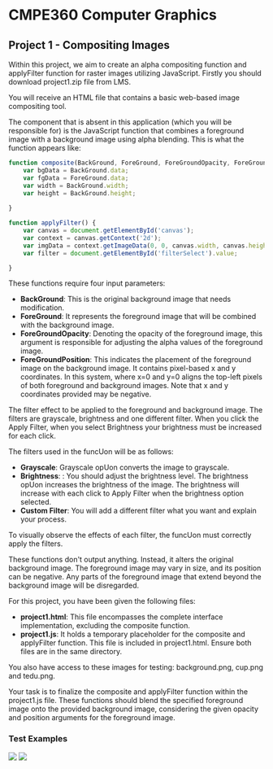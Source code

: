 # CMPE360 Computer Graphics

## Project 1 - Compositing Images

Within this project, we aim to create an alpha compositing function
and applyFilter function
for raster images utilizing JavaScript. Firstly
you should download project1.zip file from LMS.

You will receive an HTML file that contains a basic web-based image compositing tool.

The component that is absent in this application (which you will be responsible
for) is the JavaScript function that combines a foreground image with a
background image using alpha blending. This is what the function appears like:

``` javascript
function composite(BackGround, ForeGround, ForeGroundOpacity, ForeGroundPosition) {
    var bgData = BackGround.data;
    var fgData = ForeGround.data;
    var width = BackGround.width;
    var height = BackGround.height;
  
}

function applyFilter() {
    var canvas = document.getElementById('canvas');
    var context = canvas.getContext('2d');
    var imgData = context.getImageData(0, 0, canvas.width, canvas.height);
    var filter = document.getElementById('filterSelect').value;

}
```

These functions require four input parameters:

- **BackGround**: This is the original background image that needs
modification.
- **ForeGround**: It represents the foreground image that will be
  combined with the background image.
- **ForeGroundOpacity**: Denoting the opacity of the foreground image,
  this argument is responsible for adjusting the alpha values of the
  foreground image.
- **ForeGroundPosition**: This indicates the placement of the foreground
  image on the background image. It contains pixel-based x and y
  coordinates. In this system, where x=0 and y=0 aligns the top-left pixels of
  both foreground and background images. Note that x and y coordinates
  provided may be negative.


The filter effect to be applied to the foreground and
background image. The filters are grayscale, brightness and one
different filter. When you click the Apply Filter, when you select
Brightness your brightness must be increased for each click.

The filters used in the funcUon will be as follows:

- **Grayscale**: Grayscale opUon converts the image to grayscale.
- **Brightness**: : You should adjust the brightness level. The brightness opUon
  increases the brightness of the image. The brightness will increase with each
  click to Apply Filter when the brightness option selected.
- **Custom Filter**: You will add a different filter what you want and explain your process.

To visually observe the effects of each filter, the funcUon must correctly
apply the filters.

These functions don't output anything. Instead, it alters the original background
image. The foreground image may vary in size, and its position can be negative.
Any parts of the foreground image that extend beyond the background image will
be disregarded.

For this project, you have been given the following files:

- **project1.html**: This file encompasses the complete interface
implementation, excluding the composite function.
- **project1.js**: It holds a temporary placeholder for the composite and
  applyFilter function. This file is included in project1.html. Ensure both
  files are in the same directory.

You also have access to these images for testing: background.png, cup.png and
tedu.png.

Your task is to finalize the composite and applyFilter function within the
project1.js file. These functions should blend the specified foreground image onto
the provided background image, considering the given opacity and position
arguments for the foreground image. 

### Test Examples

![](https://github.com/fsaltunyuva/CMPE360-Project1-AlphaCompositingFunction/blob/main/README%20Images/Figure%201.png)
![](https://github.com/fsaltunyuva/CMPE360-Project1-AlphaCompositingFunction/blob/main/README%20Images/Figure%202.png)